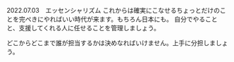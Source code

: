 2022.07.03　エッセンシャリズム
これからは確実にこなせるちょっとだけのことを完ぺきにやればいい時代が来ます。もちろん日本にも。
自分でやることと、支援してくれる人に任せることを管理しましょう。

どこからどこまで誰が担当するかは決めなればいけません。上手に分担しましょう。
